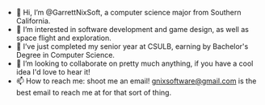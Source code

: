 - 👋 Hi, I’m @GarrettNixSoft, a computer science major from Southern California.
- 👀 I’m interested in software development and game design, as well as space flight and exploration.
- 🌱 I’ve just completed my senior year at CSULB, earning by Bachelor's Degree in Computer Science.
- 💞️ I’m looking to collaborate on pretty much anything, if you have a cool idea I'd love to hear it!
- 📫 How to reach me: shoot me an email! gnixsoftware@gmail.com is the best email to reach me at for that sort of thing.

<!---
GarrettNixSoft/GarrettNixSoft is a ✨ special ✨ repository because its `README.md` (this file) appears on your GitHub profile.
You can click the Preview link to take a look at your changes.
--->
